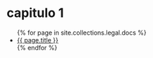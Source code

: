 # capitulo 1

<ul>
{% for page in site.collections.legal.docs %}
  <li><a href="{{ page.url }}">{{ page.title }}</a></li>
{% endfor %}
</ul>
